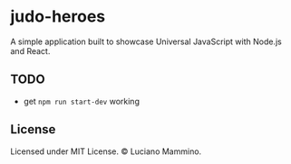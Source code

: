 # judo-heroes
A simple application built to showcase Universal JavaScript with Node.js and React.

## TODO
- get `npm run start-dev` working

## License
Licensed under MIT License. © Luciano Mammino.
